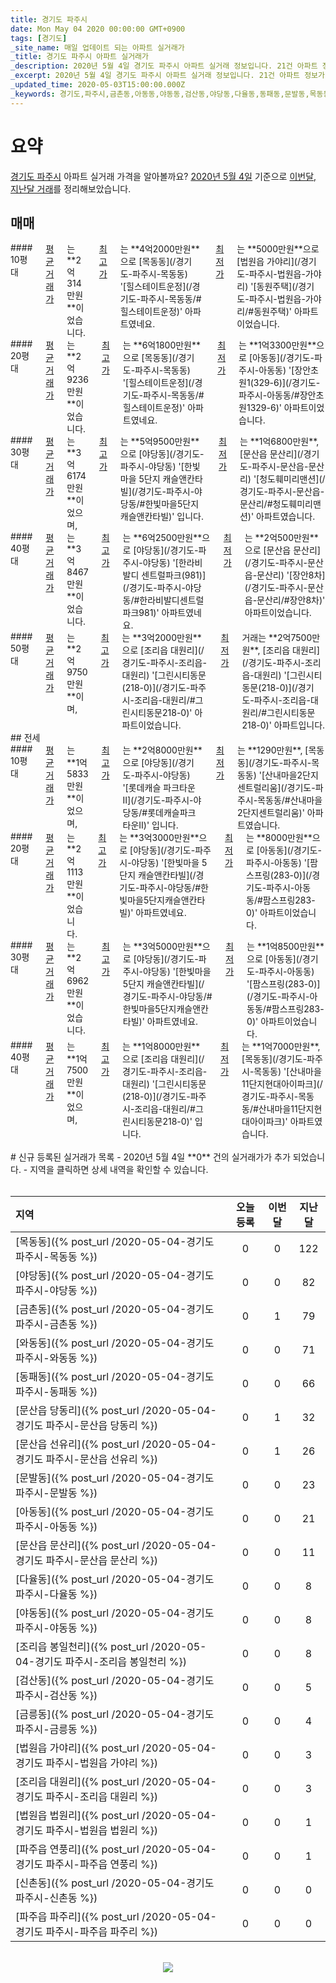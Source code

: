 ```yaml
---
title: 경기도 파주시
date: Mon May 04 2020 00:00:00 GMT+0900
tags: [경기도]
_site_name: 매일 업데이트 되는 아파트 실거래가
_title: 경기도 파주시 아파트 실거래가
_description: 2020년 5월 4일 경기도 파주시 아파트 실거래 정보입니다. 21건 아파트 정보가 있습니다.
_excerpt: 2020년 5월 4일 경기도 파주시 아파트 실거래 정보입니다. 21건 아파트 정보가 있습니다.
_updated_time: 2020-05-03T15:00:00.000Z
_keywords: 경기도,파주시,금촌동,아동동,야동동,검산동,야당동,다율동,동패동,문발동,목동동,와동동,금릉동,문산읍 문산리,문산읍 당동리,법원읍 가야리,조리읍 봉일천리,조리읍 대원리,문산읍 선유리,파주읍 파주리,파주읍 연풍리,법원읍 법원리,신촌동
---
```



# 요약
<ins>경기도 파주시</ins> 아파트 실거래 가격을 알아볼까요? <ins>2020년 5월 4일</ins> 기준으로 <ins>이번달, 지난달 거래</ins>를 정리해보았습니다.

## 매매
<div class="container">
<div class="six columns" markdown="1">
#### 10평대
<ins>평균 거래가</ins>는 **2억314만원**이었습니다. <ins>최고가</ins>는 **4억2000만원**으로 [목동동](/경기도-파주시-목동동) '[힐스테이트운정](/경기도-파주시-목동동/#힐스테이트운정)' 아파트였네요. <ins>최저가</ins>는 **5000만원**으로 [법원읍 가야리](/경기도-파주시-법원읍-가야리) '[동원주택](/경기도-파주시-법원읍-가야리/#동원주택)' 아파트이었습니다.
</div>
<div class="six columns" markdown="1">
#### 20평대
<ins>평균 거래가</ins>는 **2억9236만원**이었습니다. <ins>최고가</ins>는 **6억1800만원**으로 [목동동](/경기도-파주시-목동동) '[힐스테이트운정](/경기도-파주시-목동동/#힐스테이트운정)' 아파트였네요. <ins>최저가</ins>는 **1억3300만원**으로 [아동동](/경기도-파주시-아동동) '[장안초원1(329-6)](/경기도-파주시-아동동/#장안초원1329-6)' 아파트이었습니다.
</div>
</div>
<div class="container">
<div class="six columns" markdown="1">
#### 30평대
<ins>평균 거래가</ins>는 **3억6174만원**이었으며, <ins>최고가</ins>는 **5억9500만원**으로 [야당동](/경기도-파주시-야당동) '[한빛마을 5단지 캐슬앤칸타빌](/경기도-파주시-야당동/#한빛마을5단지캐슬앤칸타빌)' 입니다. <ins>최저가</ins>는 **1억6800만원**, [문산읍 문산리](/경기도-파주시-문산읍-문산리) '[청도훼미리맨션](/경기도-파주시-문산읍-문산리/#청도훼미리맨션)' 아파트였습니다.
</div>
<div class="six columns" markdown="1">
#### 40평대
<ins>평균 거래가</ins>는 **3억8467만원**이었습니다. <ins>최고가</ins>는 **6억2500만원**으로 [야당동](/경기도-파주시-야당동) '[한라비발디 센트럴파크(981)](/경기도-파주시-야당동/#한라비발디센트럴파크981)' 아파트였네요. <ins>최저가</ins>는 **2억500만원**으로 [문산읍 문산리](/경기도-파주시-문산읍-문산리) '[장안8차](/경기도-파주시-문산읍-문산리/#장안8차)' 아파트이었습니다.
</div>
</div>
<div class="container">
<div class="twelve columns" markdown="1">
#### 50평대
<ins>평균 거래가</ins>는 **2억9750만원**이며, <ins>최고가</ins>는 **3억2000만원**으로 [조리읍 대원리](/경기도-파주시-조리읍-대원리) '[그린시티동문(218-0)](/경기도-파주시-조리읍-대원리/#그린시티동문218-0)' 아파트이었습니다. <ins>최저가</ins> 거래는 **2억7500만원**, [조리읍 대원리](/경기도-파주시-조리읍-대원리) '[그린시티동문(218-0)](/경기도-파주시-조리읍-대원리/#그린시티동문218-0)' 아파트입니다.
</div>
</div>
## 전세
<div class="container">
<div class="six columns" markdown="1">
#### 10평대
<ins>평균 거래가</ins>는 **1억5833만원**이었으며, <ins>최고가</ins>는 **2억8000만원**으로 [야당동](/경기도-파주시-야당동) '[롯데캐슬 파크타운Ⅱ](/경기도-파주시-야당동/#롯데캐슬파크타운Ⅱ)' 입니다. <ins>최저가</ins>는 **1290만원**, [목동동](/경기도-파주시-목동동) '[산내마을2단지센트럴리움](/경기도-파주시-목동동/#산내마을2단지센트럴리움)' 아파트였습니다.
</div>
<div class="six columns" markdown="1">
#### 20평대
<ins>평균 거래가</ins>는 **2억1113만원**이었습니다. <ins>최고가</ins>는 **3억3000만원**으로 [야당동](/경기도-파주시-야당동) '[한빛마을 5단지 캐슬앤칸타빌](/경기도-파주시-야당동/#한빛마을5단지캐슬앤칸타빌)' 아파트였네요. <ins>최저가</ins>는 **8000만원**으로 [아동동](/경기도-파주시-아동동) '[팜스프링(283-0)](/경기도-파주시-아동동/#팜스프링283-0)' 아파트이었습니다.
</div>
</div>
<div class="container">
<div class="six columns" markdown="1">
#### 30평대
<ins>평균 거래가</ins>는 **2억6962만원**이었습니다. <ins>최고가</ins>는 **3억5000만원**으로 [야당동](/경기도-파주시-야당동) '[한빛마을 5단지 캐슬앤칸타빌](/경기도-파주시-야당동/#한빛마을5단지캐슬앤칸타빌)' 아파트였네요. <ins>최저가</ins>는 **1억8500만원**으로 [아동동](/경기도-파주시-아동동) '[팜스프링(283-0)](/경기도-파주시-아동동/#팜스프링283-0)' 아파트이었습니다.
</div>
<div class="six columns" markdown="1">
#### 40평대
<ins>평균 거래가</ins>는 **1억7500만원**이었으며, <ins>최고가</ins>는 **1억8000만원**으로 [조리읍 대원리](/경기도-파주시-조리읍-대원리) '[그린시티동문(218-0)](/경기도-파주시-조리읍-대원리/#그린시티동문218-0)' 입니다. <ins>최저가</ins>는 **1억7000만원**, [목동동](/경기도-파주시-목동동) '[산내마을11단지현대아이파크](/경기도-파주시-목동동/#산내마을11단지현대아이파크)' 아파트였습니다.
</div>
</div>


<br>
# 신규 등록된 실거래가 목록
- 2020년 5월 4일 **0** 건의 실거래가가 추가 되었습니다.
- 지역을 클릭하면 상세 내역을 확인할 수 있습니다.
<br><br>

| 지역 | 오늘 등록 | 이번달 | 지난달 |
|:---|:---:|:---:|:---:|
| [목동동]({% post_url /2020-05-04-경기도 파주시-목동동 %}) | 0 | 0 | 122|
| [야당동]({% post_url /2020-05-04-경기도 파주시-야당동 %}) | 0 | 0 | 82|
| [금촌동]({% post_url /2020-05-04-경기도 파주시-금촌동 %}) | 0 | 1 | 79|
| [와동동]({% post_url /2020-05-04-경기도 파주시-와동동 %}) | 0 | 0 | 71|
| [동패동]({% post_url /2020-05-04-경기도 파주시-동패동 %}) | 0 | 0 | 66|
| [문산읍 당동리]({% post_url /2020-05-04-경기도 파주시-문산읍 당동리 %}) | 0 | 1 | 32|
| [문산읍 선유리]({% post_url /2020-05-04-경기도 파주시-문산읍 선유리 %}) | 0 | 1 | 26|
| [문발동]({% post_url /2020-05-04-경기도 파주시-문발동 %}) | 0 | 0 | 23|
| [아동동]({% post_url /2020-05-04-경기도 파주시-아동동 %}) | 0 | 0 | 21|
| [문산읍 문산리]({% post_url /2020-05-04-경기도 파주시-문산읍 문산리 %}) | 0 | 0 | 11|
| [다율동]({% post_url /2020-05-04-경기도 파주시-다율동 %}) | 0 | 0 | 8|
| [야동동]({% post_url /2020-05-04-경기도 파주시-야동동 %}) | 0 | 0 | 8|
| [조리읍 봉일천리]({% post_url /2020-05-04-경기도 파주시-조리읍 봉일천리 %}) | 0 | 0 | 8|
| [검산동]({% post_url /2020-05-04-경기도 파주시-검산동 %}) | 0 | 0 | 5|
| [금릉동]({% post_url /2020-05-04-경기도 파주시-금릉동 %}) | 0 | 0 | 4|
| [법원읍 가야리]({% post_url /2020-05-04-경기도 파주시-법원읍 가야리 %}) | 0 | 0 | 3|
| [조리읍 대원리]({% post_url /2020-05-04-경기도 파주시-조리읍 대원리 %}) | 0 | 0 | 3|
| [법원읍 법원리]({% post_url /2020-05-04-경기도 파주시-법원읍 법원리 %}) | 0 | 0 | 1|
| [파주읍 연풍리]({% post_url /2020-05-04-경기도 파주시-파주읍 연풍리 %}) | 0 | 0 | 1|
| [신촌동]({% post_url /2020-05-04-경기도 파주시-신촌동 %}) | 0 | 0 | 0|
| [파주읍 파주리]({% post_url /2020-05-04-경기도 파주시-파주읍 파주리 %}) | 0 | 0 | 0|

<p align="center"><br><img src="https://via.placeholder.com/700x120"><br></p>
